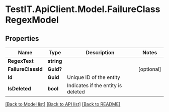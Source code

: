 # TestIT.ApiClient.Model.FailureClassRegexModel

## Properties

Name | Type | Description | Notes
------------ | ------------- | ------------- | -------------
**RegexText** | **string** |  | 
**FailureClassId** | **Guid?** |  | [optional] 
**Id** | **Guid** | Unique ID of the entity | 
**IsDeleted** | **bool** | Indicates if the entity is deleted | 

[[Back to Model list]](../README.md#documentation-for-models) [[Back to API list]](../README.md#documentation-for-api-endpoints) [[Back to README]](../README.md)

